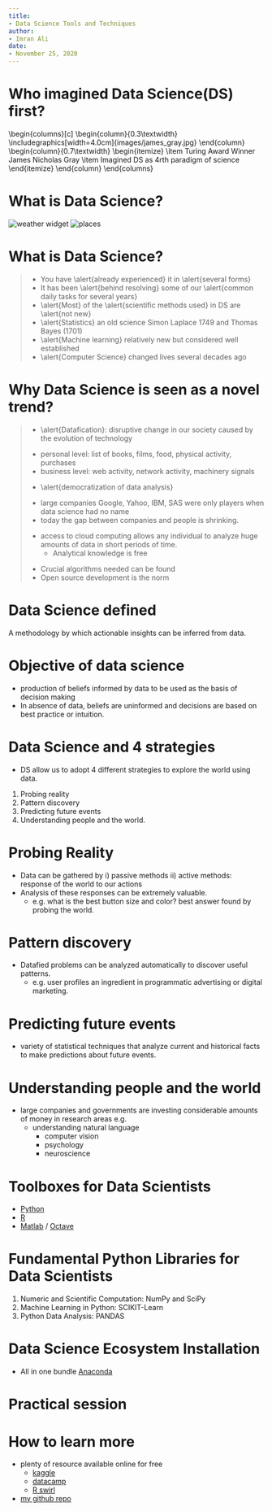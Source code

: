 ```yaml
---
title: 
- Data Science Tools and Techniques
author:
- Imran Ali
date:
- November 25, 2020
---
```


# Who imagined Data Science(DS) first?
\begin{columns}[c]
	\begin{column}{0.3\textwidth}
		\includegraphics[width=4.0cm]{images/james_gray.jpg}
	\end{column}
	\begin{column}{0.7\textwidth}
		\begin{itemize}
			\item Turing Award Winner James Nicholas Gray
			\item Imagined DS as 4rth paradigm of science
		\end{itemize}
	\end{column}
\end{columns}

# What is Data Science?
 ![weather widget](images/weather.jpeg)
 ![places](images/places.jpeg)


# What is Data Science?

> - You have \alert{already experienced} it in \alert{several forms}
> - It has been \alert{behind resolving} some of our \alert{common daily tasks for several years}
> - \alert{Most} of the \alert{scientific methods used} in DS are \alert{not new}
> - \alert{Statistics} an old science Simon Laplace 1749 and Thomas Bayes (1701)
> - \alert{Machine learning} relatively new but considered well established
> - \alert{Computer Science} changed lives several decades ago

# Why Data Science is seen as a novel trend?
> - \alert{Datafication}: disruptive change in our society caused by the evolution of technology
> + personal level: list of books, films, food, physical activity, purchases
> + business level: web activity, network activity, machinery signals
> - \alert{democratization of data analysis}
> + large companies Google, Yahoo, IBM, SAS were only players when data science had no name
> + today the gap between companies and people is shrinking.
> - access to cloud computing allows any individual to analyze huge amounts of data in short periods of time.
>	- Analytical knowledge is free 
> + Crucial algorithms needed can be found
> + Open source development is the norm

# Data Science defined
 A methodology by which actionable insights can be inferred from data.

# Objective of data science
- production of beliefs informed by data to be used as the basis of decision making
- In absence of data, beliefs are uninformed and decisions are based on best practice or intuition.

# Data Science and 4 strategies
- DS allow us to adopt 4 different strategies to explore the world using data.
1. Probing reality
2. Pattern discovery
3. Predicting future events
4. Understanding people and the world.

# Probing Reality
- Data can be gathered by
	i) passive methods
	ii) active methods: response of the world to our actions
- Analysis of these responses can be extremely valuable. 
  - e.g. what is the best button size and color? best answer found by probing the world.

# Pattern discovery
- Datafied problems can be analyzed automatically to discover useful patterns.
	- e.g. user profiles an ingredient in programmatic advertising or digital marketing.

# Predicting future events
- variety of statistical techniques that analyze current and historical facts to make predictions about future events.

# Understanding people and the world
- large companies and governments are investing considerable amounts of money in research areas e.g.
  + understanding natural language
	- computer vision
	- psychology
	- neuroscience

# Toolboxes for Data Scientists
- [Python](https://www.python.org/)
- [R](https://www.r-project.org/)
- [Matlab](https://www.mathworks.com/products/matlab.html) / [Octave](https://www.gnu.org/software/octave/index)

# Fundamental Python Libraries for Data Scientists

1. Numeric and Scientific Computation: NumPy and SciPy
2. Machine Learning in Python: SCIKIT-Learn
3. Python Data Analysis: PANDAS

# Data Science Ecosystem Installation
- All in one bundle [Anaconda](https://www.anaconda.com/products/individual) 

# Practical session


# How to learn more 
- plenty of resource available online for free
	+ [kaggle](https://www.kaggle.com/)
	- [datacamp](https://learn.datacamp.com/)
	- [R swirl](https://swirlstats.com/)
- [my github repo](https://github.com/beyond2013/datascience)
